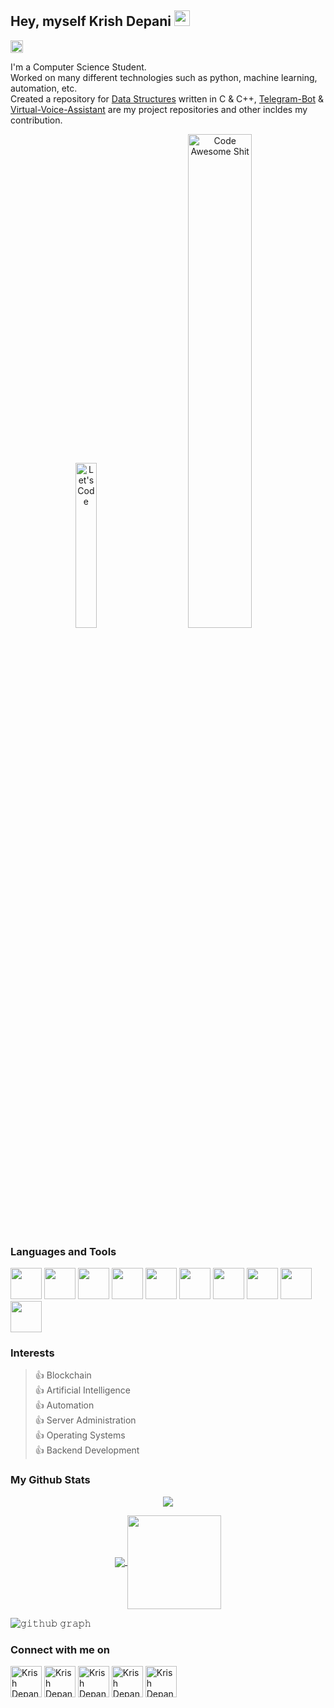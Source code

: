 ## Hey, myself Krish Depani <img src="https://media.giphy.com/media/hvRJCLFzcasrR4ia7z/giphy.gif" width="25px">
<a href="https://github.com/Krish-Depani"><img alt="followers" title="Follow me on Github" src="https://img.shields.io/github/followers/Krish-Depani?&label=Follow&style=social" height="20px"/></a>

I'm a Computer Science Student.  
Worked on many different technologies such as python, machine learning, automation, etc.  
Created a repository for [Data Structures](https://github.com/Krish-Depani/Data-Structure-Programs) written in C & C++, [Telegram-Bot](https://github.com/Krish-Depani/Telegram-Bot) & [Virtual-Voice-Assistant](https://github.com/Krish-Depani/Virtual-Voice-Assistant) are my project repositories and other incldes my contribution.

<p align="center">
  <img alt="Let's Code" src="https://media.giphy.com/media/HscDLzkO8EOTmgkhQP/giphy.gif" width="26%">
&nbsp; &nbsp; &nbsp; &nbsp;
  <img alt="Code Awesome Shit" src="https://media.giphy.com/media/RbDKaczqWovIugyJmW/giphy.gif" width="45%">
</p>

### Languages and Tools

<code><img height="50" src="https://img.icons8.com/color/48/000000/python.png"/></code>
<code><img height="50" src="https://img.icons8.com/color/48/000000/c-plus-plus-logo.png"/></code>
<code><img height="50" src="https://img.icons8.com/color/48/000000/c-programming.png"/></code>
<code><img height="50" src="https://img.icons8.com/fluent/48/000000/github.png"/></code>
<code><img height="50" src="https://img.icons8.com/color/48/null/git.png"/></code>
<code><img height="50" src="https://img.icons8.com/fluency/48/null/mysql-logo.png"/></code>
<code><img height="50" src="https://img.icons8.com/color/48/null/ubuntu--v1.png"/></code>
<code><img height="50" src="https://img.icons8.com/plasticine/100/null/api-settings.png"/></code>
<code><img height="50" src="https://img.icons8.com/color/48/null/java-coffee-cup-logo--v1.png"/></code>
<code><img height="50" src="https://img.icons8.com/color/48/null/javascript--v1.png"/></code>

### Interests
>👍 Blockchain  
>👍 Artificial Intelligence  
>👍 Automation  
>👍 Server Administration  
>👍 Operating Systems  
>👍 Backend Development  

### My Github Stats
<p align="center">
  <a>
    <img align="center" src="https://github-readme-streak-stats.herokuapp.com/?user=Krish-Depani&theme=dark&hide_border=true"/>
  </a>
</p>

<p align="center">
  <a href="https://github.com/Krish-Depani">
    <img align="center" src="https://github-readme-stats.vercel.app/api?username=Krish-Depani&show_icons=true&hide_border=true&title_color=94b4a4&amp&icon_color=FFFFFF&amp&text_color=FFFFFF&amp&bg_color=000000&count_private=true&include_all_commits=true"/>
  </a>
  <a href="https://github.com/Krish-Depani">
    <img align="center" height="150px" src="https://github-readme-stats.vercel.app/api/top-langs/?username=Krish-Depani&text_color=FFFFFF&bg_color=000000&title_color=94b4a4&langs_count=15&layout=compact&hide_border=true" />
  </a>
</p>

![𝚐𝚒𝚝𝚑𝚞𝚋 𝚐𝚛𝚊𝚙𝚑](https://activity-graph.herokuapp.com/graph?username=Krish-Depani&theme=react-dark&hide_border=true&area=true)

### Connect with me on
<a href="https://twitter.com/krishpatel99933" target="blank"><img align="center" src="https://img.icons8.com/color/48/null/twitter--v1.png" alt="Krish Depani" height="50" width="50" /></a>   <a href="https://in.linkedin.com/in/krish-depani-a162b01b5" target="blank"><img align="center" src="https://img.icons8.com/color/48/null/linkedin.png" alt="Krish Depani" height="50" width="50" /></a>   <a href="https://www.instagram.com/krish_depani/" target="blank"><img align="center" src="https://img.icons8.com/fluency/48/null/instagram-new.png" alt="Krish Depani" height="50" width="50" /></a>   <a href="https://www.facebook.com/profile.php?id=100055359043513" target="blank"><img align="center" src="https://img.icons8.com/color/48/null/facebook-new.png" alt="Krish Depani" height="50" width="50" /></a>   <a href="https://t.me/krish_patel_03/" target="blank"><img align="center" src="https://img.icons8.com/color/48/null/telegram-app--v1.png" alt="Krish Depani" height="50" width="50" /></a>
